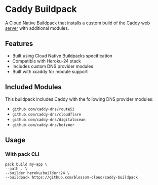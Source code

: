 # Caddy Buildpack

A Cloud Native Buildpack that installs a custom build of the [Caddy web server](https://caddyserver.com/) with additional modules.

## Features

- Built using Cloud Native Buildpacks specification
- Compatible with Heroku-24 stack
- Includes custom DNS provider modules
- Built with xcaddy for module support

## Included Modules

This buildpack includes Caddy with the following DNS provider modules:
- `github.com/caddy-dns/route53`
- `github.com/caddy-dns/cloudflare`
- `github.com/caddy-dns/digitalocean`
- `github.com/caddy-dns/hetzner`

## Usage

### With pack CLI

    pack build my-app \
    --path . \
    --builder heroku/builder:24 \
    --buildpack https://github.com/blossom-cloud/caddy-buildpack
